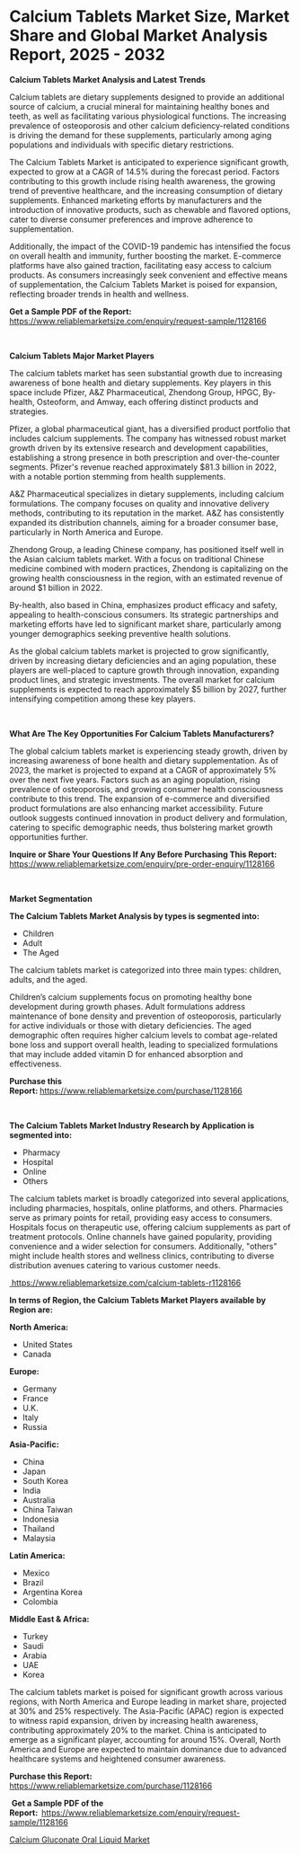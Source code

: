 <p><h1>Calcium Tablets Market Size, Market Share and Global Market Analysis Report, 2025 - 2032</h1></p><p><strong>Calcium Tablets Market Analysis and Latest Trends</strong></p>
<p><p>Calcium tablets are dietary supplements designed to provide an additional source of calcium, a crucial mineral for maintaining healthy bones and teeth, as well as facilitating various physiological functions. The increasing prevalence of osteoporosis and other calcium deficiency-related conditions is driving the demand for these supplements, particularly among aging populations and individuals with specific dietary restrictions.</p><p>The Calcium Tablets Market is anticipated to experience significant growth, expected to grow at a CAGR of 14.5% during the forecast period. Factors contributing to this growth include rising health awareness, the growing trend of preventive healthcare, and the increasing consumption of dietary supplements. Enhanced marketing efforts by manufacturers and the introduction of innovative products, such as chewable and flavored options, cater to diverse consumer preferences and improve adherence to supplementation.</p><p>Additionally, the impact of the COVID-19 pandemic has intensified the focus on overall health and immunity, further boosting the market. E-commerce platforms have also gained traction, facilitating easy access to calcium products. As consumers increasingly seek convenient and effective means of supplementation, the Calcium Tablets Market is poised for expansion, reflecting broader trends in health and wellness.</p></p>
<p><strong>Get a Sample PDF of the Report:&nbsp;</strong> <a href="https://www.reliablemarketsize.com/enquiry/request-sample/1128166?utm_campaign=2799&utm_medium=2&utm_source=Github&utm_content=ia&utm_term=08032025&utm_id=calcium-tablets">https://www.reliablemarketsize.com/enquiry/request-sample/1128166</a></p>
<p>&nbsp;</p>
<p><strong>Calcium Tablets Major Market Players</strong></p>
<p><p>The calcium tablets market has seen substantial growth due to increasing awareness of bone health and dietary supplements. Key players in this space include Pfizer, A&Z Pharmaceutical, Zhendong Group, HPGC, By-health, Osteoform, and Amway, each offering distinct products and strategies.</p><p>Pfizer, a global pharmaceutical giant, has a diversified product portfolio that includes calcium supplements. The company has witnessed robust market growth driven by its extensive research and development capabilities, establishing a strong presence in both prescription and over-the-counter segments. Pfizer's revenue reached approximately $81.3 billion in 2022, with a notable portion stemming from health supplements.</p><p>A&Z Pharmaceutical specializes in dietary supplements, including calcium formulations. The company focuses on quality and innovative delivery methods, contributing to its reputation in the market. A&Z has consistently expanded its distribution channels, aiming for a broader consumer base, particularly in North America and Europe.</p><p>Zhendong Group, a leading Chinese company, has positioned itself well in the Asian calcium tablets market. With a focus on traditional Chinese medicine combined with modern practices, Zhendong is capitalizing on the growing health consciousness in the region, with an estimated revenue of around $1 billion in 2022.</p><p>By-health, also based in China, emphasizes product efficacy and safety, appealing to health-conscious consumers. Its strategic partnerships and marketing efforts have led to significant market share, particularly among younger demographics seeking preventive health solutions.</p><p>As the global calcium tablets market is projected to grow significantly, driven by increasing dietary deficiencies and an aging population, these players are well-placed to capture growth through innovation, expanding product lines, and strategic investments. The overall market for calcium supplements is expected to reach approximately $5 billion by 2027, further intensifying competition among these key players.</p></p>
<p>&nbsp;</p>
<p><strong>What Are The Key Opportunities For Calcium Tablets Manufacturers?</strong></p>
<p><p>The global calcium tablets market is experiencing steady growth, driven by increasing awareness of bone health and dietary supplementation. As of 2023, the market is projected to expand at a CAGR of approximately 5% over the next five years. Factors such as an aging population, rising prevalence of osteoporosis, and growing consumer health consciousness contribute to this trend. The expansion of e-commerce and diversified product formulations are also enhancing market accessibility. Future outlook suggests continued innovation in product delivery and formulation, catering to specific demographic needs, thus bolstering market growth opportunities further.</p></p>
<p><strong>Inquire or Share Your Questions If Any Before Purchasing This Report:</strong> <a href="https://www.reliablemarketsize.com/enquiry/pre-order-enquiry/1128166?utm_campaign=2799&utm_medium=2&utm_source=Github&utm_content=ia&utm_term=08032025&utm_id=calcium-tablets">https://www.reliablemarketsize.com/enquiry/pre-order-enquiry/1128166</a></p>
<p>&nbsp;</p>
<p><strong>Market Segmentation</strong></p>
<p><strong>The Calcium Tablets Market Analysis by types is segmented into:</strong></p>
<p><ul><li>Children</li><li>Adult</li><li>The Aged</li></ul></p>
<p><p>The calcium tablets market is categorized into three main types: children, adults, and the aged. </p><p>Children’s calcium supplements focus on promoting healthy bone development during growth phases. Adult formulations address maintenance of bone density and prevention of osteoporosis, particularly for active individuals or those with dietary deficiencies. The aged demographic often requires higher calcium levels to combat age-related bone loss and support overall health, leading to specialized formulations that may include added vitamin D for enhanced absorption and effectiveness.</p></p>
<p><strong>Purchase this Report:&nbsp;</strong><a href="https://www.reliablemarketsize.com/purchase/1128166?utm_campaign=2799&utm_medium=2&utm_source=Github&utm_content=ia&utm_term=08032025&utm_id=calcium-tablets">https://www.reliablemarketsize.com/purchase/1128166</a></p>
<p>&nbsp;</p>
<p><strong>The Calcium Tablets Market Industry Research by Application is segmented into:</strong></p>
<p><ul><li>Pharmacy</li><li>Hospital</li><li>Online</li><li>Others</li></ul></p>
<p><p>The calcium tablets market is broadly categorized into several applications, including pharmacies, hospitals, online platforms, and others. Pharmacies serve as primary points for retail, providing easy access to consumers. Hospitals focus on therapeutic use, offering calcium supplements as part of treatment protocols. Online channels have gained popularity, providing convenience and a wider selection for consumers. Additionally, "others" might include health stores and wellness clinics, contributing to diverse distribution avenues catering to various customer needs.</p></p>
<p><a href="https://www.reliablemarketsize.com/calcium-tablets-r1128166?utm_campaign=2799&utm_medium=2&utm_source=Github&utm_content=ia&utm_term=08032025&utm_id=calcium-tablets">&nbsp;https://www.reliablemarketsize.com/calcium-tablets-r1128166</a></p>
<p><strong>In terms of Region, the Calcium Tablets Market Players available by Region are:</strong></p>
<p>
    <p> <strong> North America: </strong>
        <ul>
            <li>United States</li>
            <li>Canada</li>
        </ul>
        </p> 
    <p> <strong> Europe: </strong>
        <ul>
            <li>Germany</li>
            <li>France</li>
            <li>U.K.</li>
            <li>Italy</li>
            <li>Russia</li>
        </ul>
        </p> 
    <p> <strong> Asia-Pacific: </strong>
        <ul>
            <li>China</li>
            <li>Japan</li>
            <li>South Korea</li>
            <li>India</li>
            <li>Australia</li>
            <li>China Taiwan</li>
            <li>Indonesia</li>
            <li>Thailand</li>
            <li>Malaysia</li>
        </ul>
        </p> 
    <p> <strong> Latin America: </strong>
        <ul>
            <li>Mexico</li>
            <li>Brazil</li>
            <li>Argentina Korea</li>
            <li>Colombia</li>
        </ul>
        </p> 
    <p> <strong> Middle East & Africa: </strong>
        <ul>
            <li>Turkey</li>
            <li>Saudi</li>
            <li>Arabia</li>
            <li>UAE</li>
            <li>Korea</li>
        </ul>
    </p>
    </p>
<p><p>The calcium tablets market is poised for significant growth across various regions, with North America and Europe leading in market share, projected at 30% and 25% respectively. The Asia-Pacific (APAC) region is expected to witness rapid expansion, driven by increasing health awareness, contributing approximately 20% to the market. China is anticipated to emerge as a significant player, accounting for around 15%. Overall, North America and Europe are expected to maintain dominance due to advanced healthcare systems and heightened consumer awareness.</p></p>
<p><strong>Purchase this Report: </strong><a href="https://www.reliablemarketsize.com/purchase/1128166?utm_campaign=2799&utm_medium=2&utm_source=Github&utm_content=ia&utm_term=08032025&utm_id=calcium-tablets">https://www.reliablemarketsize.com/purchase/1128166</a></p>
<p>&nbsp;<strong>Get a Sample PDF of the Report:&nbsp;&nbsp;</strong><a href="https://www.reliablemarketsize.com/enquiry/request-sample/1128166?utm_campaign=2799&utm_medium=2&utm_source=Github&utm_content=ia&utm_term=08032025&utm_id=calcium-tablets">https://www.reliablemarketsize.com/enquiry/request-sample/1128166</a></p>
<p><strong></strong></p>
<p><p><a href="https://github.com/chikenmhamdi/Market-Research-Report-List-1/blob/main/calcium-gluconate-oral-liquid-market.md?utm_campaign=2799&utm_medium=2&utm_source=Github&utm_content=ia&utm_term=08032025&utm_id=calcium-tablets">Calcium Gluconate Oral Liquid Market</a></p></p>
